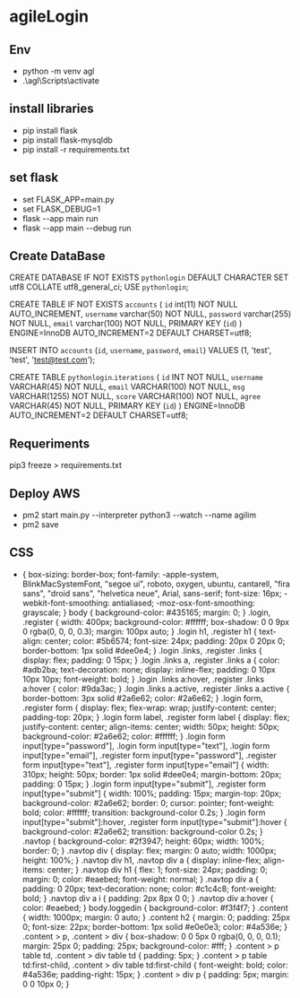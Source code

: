 # agileLogin

## Env 
- python -m venv agl 
- .\agl\Scripts\activate

## install libraries
- pip install flask
- pip install flask-mysqldb
- pip install -r requirements.txt

## set flask
- set FLASK_APP=main.py
- set FLASK_DEBUG=1
- flask --app main run
- flask --app main --debug run 

## Create DataBase
CREATE DATABASE IF NOT EXISTS `pythonlogin` DEFAULT CHARACTER SET utf8 COLLATE utf8_general_ci;
USE `pythonlogin`;

CREATE TABLE IF NOT EXISTS `accounts` (
	`id` int(11) NOT NULL AUTO_INCREMENT,
  	`username` varchar(50) NOT NULL,
  	`password` varchar(255) NOT NULL,
  	`email` varchar(100) NOT NULL,
    PRIMARY KEY (`id`)
) ENGINE=InnoDB AUTO_INCREMENT=2 DEFAULT CHARSET=utf8;

INSERT INTO `accounts` (`id`, `username`, `password`, `email`) VALUES (1, 'test', 'test', 'test@test.com');

CREATE TABLE `pythonlogin`.`iterations` (
  `id` INT NOT NULL,
  `username` VARCHAR(45) NOT NULL,
  `email` VARCHAR(100) NOT NULL,
  `msg` VARCHAR(1255) NOT NULL,
  `score` VARCHAR(100) NOT NULL,
  `agree` VARCHAR(45) NOT NULL,
  PRIMARY KEY (`id`)
  ) ENGINE=InnoDB AUTO_INCREMENT=2 DEFAULT CHARSET=utf8;

## Requeriments
pip3 freeze > requirements.txt

## Deploy AWS
- pm2 start main.py --interpreter python3 --watch --name agilim
- pm2 save


## CSS
* {
    box-sizing: border-box;
    font-family: -apple-system, BlinkMacSystemFont, "segoe ui", roboto, oxygen, ubuntu, cantarell, "fira sans", "droid sans", "helvetica neue", Arial, sans-serif;
    font-size: 16px;
    -webkit-font-smoothing: antialiased;
    -moz-osx-font-smoothing: grayscale;
}
body {
    background-color: #435165;
    margin: 0;
}
.login, .register {
    width: 400px;
    background-color: #ffffff;
    box-shadow: 0 0 9px 0 rgba(0, 0, 0, 0.3);
    margin: 100px auto;
}
.login h1, .register h1 {
    text-align: center;
    color: #5b6574;
    font-size: 24px;
    padding: 20px 0 20px 0;
    border-bottom: 1px solid #dee0e4;
}
.login .links, .register .links {
    display: flex;
    padding: 0 15px;
}
.login .links a, .register .links a {
    color: #adb2ba;
    text-decoration: none;
    display: inline-flex;
    padding: 0 10px 10px 10px;
    font-weight: bold;
}
.login .links a:hover, .register .links a:hover {
    color: #9da3ac;
}
.login .links a.active, .register .links a.active {
    border-bottom: 3px solid #2a6e62;
    color: #2a6e62;
}
.login form, .register form {
    display: flex;
    flex-wrap: wrap;
    justify-content: center;
    padding-top: 20px;
}
.login form label, .register form label {
    display: flex;
    justify-content: center;
    align-items: center;
    width: 50px;
    height: 50px;
    background-color: #2a6e62;
    color: #ffffff;
}
.login form input[type="password"], .login form input[type="text"], .login form input[type="email"], .register form input[type="password"], .register form input[type="text"], .register form input[type="email"] {
    width: 310px;
    height: 50px;
    border: 1px solid #dee0e4;
    margin-bottom: 20px;
    padding: 0 15px;
}
.login form input[type="submit"], .register form input[type="submit"] {
    width: 100%;
    padding: 15px;
    margin-top: 20px;
    background-color: #2a6e62;
    border: 0;
    cursor: pointer;
    font-weight: bold;
    color: #ffffff;
    transition: background-color 0.2s;
}
.login form input[type="submit"]:hover, .register form input[type="submit"]:hover {
    background-color: #2a6e62;
    transition: background-color 0.2s;
}
.navtop {
    background-color: #2f3947;
    height: 60px;
    width: 100%;
    border: 0;
}
.navtop div {
    display: flex;
    margin: 0 auto;
    width: 1000px;
    height: 100%;
}
.navtop div h1, .navtop div a {
    display: inline-flex;
    align-items: center;
}
.navtop div h1 {
    flex: 1;
    font-size: 24px;
    padding: 0;
   margin: 0;
    color: #eaebed;
    font-weight: normal;
}
.navtop div a {
    padding: 0 20px;
    text-decoration: none;
    color: #c1c4c8;
    font-weight: bold;
}
.navtop div a i {
    padding: 2px 8px 0 0;
}
.navtop div a:hover {
    color: #eaebed;
}
body.loggedin {
    background-color: #f3f4f7;
}
.content {
    width: 1000px;
    margin: 0 auto;
}
.content h2 {
    margin: 0;
    padding: 25px 0;
    font-size: 22px;
    border-bottom: 1px solid #e0e0e3;
    color: #4a536e;
}
.content > p, .content > div {
    box-shadow: 0 0 5px 0 rgba(0, 0, 0, 0.1);
    margin: 25px 0;
    padding: 25px;
  background-color: #fff;
}
.content > p table td, .content > div table td {
  padding: 5px;
}
.content > p table td:first-child, .content > div table td:first-child {
  font-weight: bold;
  color: #4a536e;
  padding-right: 15px;
}
.content > div p {
  padding: 5px;
  margin: 0 0 10px 0;
}